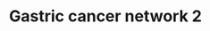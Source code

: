 ---
annotations:
- id: DOID:10534
  parent: disease of cellular proliferation
  type: Disease Ontology
  value: stomach cancer
- id: DOID:3717
  parent: disease of cellular proliferation
  type: Disease Ontology
  value: gastric adenocarcinoma
- id: PW:0000013
  parent: disease pathway
  type: Pathway Ontology
  value: disease pathway
- id: PW:0000605
  parent: disease pathway
  type: Pathway Ontology
  value: cancer pathway
authors:
- Mkutmon
- AlexanderPico
description: Network generated by mapping candidate oncogenes and tumor suppressor
  genes identified by integrated analysis of expression array and aCGH data. Network
  generated by Ingenuity Pathway Analysis.
last-edited: 2016-07-25
organisms:
- Bos taurus
redirect_from:
- /index.php/Pathway:WP3139
- /instance/WP3139
- /instance/WP3139_rr87525
revision: r87525
schema-jsonld:
- '@context': https://schema.org/
  '@id': https://wikipathways.github.io/pathways/WP3139.html
  '@type': Dataset
  creator:
    '@type': Organization
    name: WikiPathways
  description: Network generated by mapping candidate oncogenes and tumor suppressor
    genes identified by integrated analysis of expression array and aCGH data. Network
    generated by Ingenuity Pathway Analysis.
  keywords:
  - AHCTF1
  - ATAD2
  - BRIX1
  - CACYBP
  - CD48
  - CEBPZ
  - CHTF18
  - CHTF8
  - COL9A1
  - COL9A3
  - CTNNB1
  - DSCC1
  - EGFR
  - FAM91A1
  - FANCI
  - LBR
  - LMNB2
  - MTDH
  - MYC
  - OTUD5
  - PLAC8
  - RAD17
  - RFC3
  - RFC4
  - RNF144B
  - SNRPN
  - TOP2A
  - TP53
  - UBE2C
  - UBE2T
  - bta-let-7e
  license: CC0
  name: Gastric cancer network 2
seo: CreativeWork
title: Gastric cancer network 2
wpid: WP3139
---